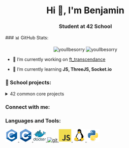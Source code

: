 <h1 align="center">Hi 👋, I'm Benjamin</h1>
<h3 align="center">Student at 42 School</h3>
### 📊 GitHub Stats:
  <p align="center">
    <img src="https://github-readme-stats.vercel.app/api?username=youllbesorry&show_icons=true&theme=radical&locale=en" alt="youllbesorry" />
    <img src="https://github-readme-stats.vercel.app/api/top-langs?username=youllbesorry&show_icons=true&theme=radical&locale=en&layout=compact" alt="youllbesorry" height="195">
  </p>

- 🔭 I’m currently working on [ft_transcendance](https://github.com/TheTerror-coder/ft_transcendance)

- 🌱 I’m currently learning **JS, ThreeJS, Socket.io**

### 🚀 School projects:
<details>
  <summary> 42 common core projects </summary>
  - [LibFT] (https://github.com/youllbesorry/libft)
  - [MiniShell] (https://github.com/ZEDIUM-Off/42LiteBash)
  - [FT-IRC] (https://github.com/youllbesorry/FT_IRCheat)
</details>

<h3 align="left">Connect with me:</h3>
<p align="left">
</p>

<h3 align="left">Languages and Tools:</h3>
<p align="left"> <a href="https://www.cprogramming.com/" target="_blank" rel="noreferrer"> <img src="https://raw.githubusercontent.com/devicons/devicon/master/icons/c/c-original.svg" alt="c" width="40" height="40"/> </a> <a href="https://www.w3schools.com/cpp/" target="_blank" rel="noreferrer"> <img src="https://raw.githubusercontent.com/devicons/devicon/master/icons/cplusplus/cplusplus-original.svg" alt="cplusplus" width="40" height="40"/> </a> <a href="https://www.docker.com/" target="_blank" rel="noreferrer"> <img src="https://raw.githubusercontent.com/devicons/devicon/master/icons/docker/docker-original-wordmark.svg" alt="docker" width="40" height="40"/> </a> <a href="https://git-scm.com/" target="_blank" rel="noreferrer"> <img src="https://www.vectorlogo.zone/logos/git-scm/git-scm-icon.svg" alt="git" width="40" height="40"/> </a> <a href="https://developer.mozilla.org/en-US/docs/Web/JavaScript" target="_blank" rel="noreferrer"> <img src="https://raw.githubusercontent.com/devicons/devicon/master/icons/javascript/javascript-original.svg" alt="javascript" width="40" height="40"/> </a> <a href="https://www.linux.org/" target="_blank" rel="noreferrer"> <img src="https://raw.githubusercontent.com/devicons/devicon/master/icons/linux/linux-original.svg" alt="linux" width="40" height="40"/> </a> <a href="https://www.python.org" target="_blank" rel="noreferrer"> <img src="https://raw.githubusercontent.com/devicons/devicon/master/icons/python/python-original.svg" alt="python" width="40" height="40"/> </a> </p>

